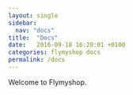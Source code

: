 ```yaml
---
layout: single
sidebar:
  nav: "docs"
title:  "Docs"
date:   2016-09-18 16:20:01 +0100
categories: flymyshop docs
permalink: /docs
---
```


Welcome to Flymyshop.